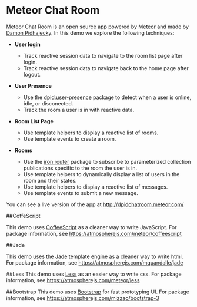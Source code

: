 Meteor Chat Room
================

Meteor Chat Room is an open source app powered by [Meteor](https://www.meteor.com/) and made by
[Damon Pidhajecky](http://www.damonpidhajecky.com). In this demo we explore the following techniques:

  * __User login__
    * Track reactive session data to navigate to the room list page after login.
    * Track reactive session data to navigate back to the home page after logout.

  * __User Presence__
    * Use the [dpid:user-presence](https://github.com/dpid/meteor-user-presence/) package to detect
      when a user is online, idle, or disconected.
    * Track the room a user is in with reactive data.

  * __Room List Page__
    * Use template helpers to display a reactive list of rooms.
    * Use template events to create a room.

  * __Rooms__
    * Use the [iron:router](https://github.com/eventedmind/iron-router/) package to subscribe to
      parameterized collection publications specific to the room the user is in.
    * Use template helpers to dynamically display a list of users in the room and their states.
    * Use template helpers to display a reactive list of messages.
    * Use template events to submit a new message.

You can see a live version of the app at http://dpidchatroom.meteor.com/

##CoffeScript

This demo uses [CoffeeScript](http://coffeescript.org/) as a cleaner way to write JavaScript.
For package information, see https://atmospherejs.com/meteor/coffeescript

##Jade

This demo uses the [Jade](http://jade-lang.com/) template engine as a cleaner way to write html. For package information, see https://atmospherejs.com/mquandalle/jade

##Less
This demo uses [Less](http://lesscss.org/) as an easier way to write css. For package information, see https://atmospherejs.com/meteor/less

##Bootstrap
This demo uses [Bootstrap](http://getbootstrap.com/) for fast prototyping UI. For package information, see https://atmospherejs.com/mizzao/bootstrap-3
